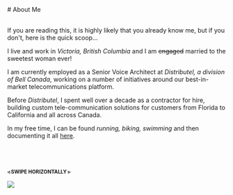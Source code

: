 <div style="margin:40px 0 0 0;"></div>
# About Me

<br />If you are reading this, it is highly likely that you already know me, but if you don't, here is the quick scoop...

I live and work in _Victoria, British Columbia_ and I am <strike>engaged</strike> married to the sweetest woman ever!

I am currently employed as a Senior Voice Architect at _Distributel, a division of Bell Canada_, working on a number of initiatives around our best-in-market telecommunications platform. 

Before _Distributel_, I spent well over a decade as a contractor for hire, building custom tele-<wbr />communication solutions for customers from Florida to California and all across Canada.

In my free time, I can be found _running, biking, swimming_ and then documenting it all [here](/training/).

<p style="margin-top:68px;font-size:0.82em;font-weight:bold;">&#9667; SWIPE HORIZONTALLY &#9657;</p>

![](/assets/jpg/2021-ironman-italy-finishline-826x550.jpeg)
